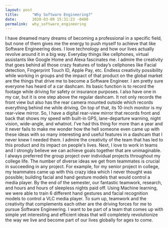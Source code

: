 ```yaml
---
layout: post
title:      "Why Software Engineering?"
date:       2020-03-09 15:31:23 -0400
permalink:  why_software_engineering
---
```


           
						
						
I have dreamed many dreams of becoming a professional in a specific field, but none of them gives me the energy to push myself to achieve that like Software Engineering does. I love technology and how our lives actually revolve around it in a big way. Everyday things like cellphones, virtual assistants like Google Home and Alexa fascinates me. I admire the creativity that goes behind all those crazy features of today’s cellphones like Facial detection, Fingerprint Touch ID, Apple Pay, etc. Endless creativity possibility while working in groups and the impact of that product on the global market are the things that drive me to become a Software Engineer.
 I am pretty sure everyone has heard of a car dashcam. Its basic function is to record the footage while driving for safety or insurance purposes. I also have one in my car, but it is one step above the regular dashcam. It not only records the front view but also has the rear camera mounted outside which records everything behind me while driving. On top of that, its 10-inch monitor is my rear-view mirror. So, I have a digital rear-view mirror that records front and back that shows my speed with built-in GPS, lane-departure warning, night vision, wide-angle, and whatnot. I’ve had this thing for more than a year and it never fails to make me wonder how the hell someone even came up with these ideas with so many interesting and useful features in a dashcam that I never knew I needed them. I admire the creativity of the team that has led to this product and its impact on people's lives.
           Next, I love to work in teams and I strongly believe we can achieve goals together that are unimaginable. I always preferred the group project over individual projects throughout my college life. The number of diverse ideas we get from teammates is crucial in succeeding in any project. For example, for my senior project in college, my teammates came up with this crazy idea which I never thought was possible; building facial and hand gesture models that would control a media player. By the end of the semester, our fantastic teamwork, research, and hours and hours of sleepless nights paid off. Using Machine learning, we were able to train 6 different hand gestures and facial recognition models to control a VLC media player.
           To sum up, teamwork and the creativity that complements each other are the driving forces for me to pursue Software Engineering. I want to be part of a team that comes up with simple yet interesting and efficient ideas that will completely revolutionize the way we live and become part of our lives globally for ages to come.


